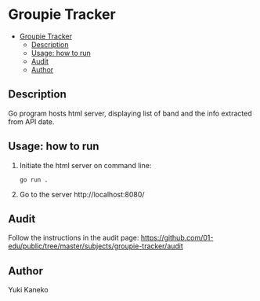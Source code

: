 # Groupie Tracker

- [Groupie Tracker](#groupie-tracker)
  - [Description](#description)
  - [Usage: how to run](#usage-how-to-run)
  - [Audit](#audit)
  - [Author](#author)

## Description
Go program hosts html server, displaying list of band and the info extracted from API date.

## Usage: how to run
1. Initiate the html server on command line:
   ```
   go run .
   ```
2. Go to the server http://localhost:8080/

## Audit
Follow the instructions in the audit page: https://github.com/01-edu/public/tree/master/subjects/groupie-tracker/audit

## Author

Yuki Kaneko